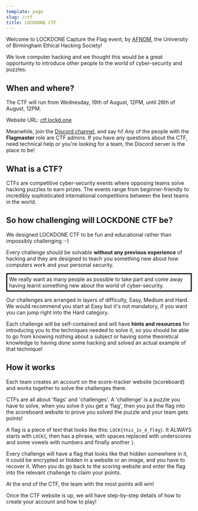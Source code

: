 ```yaml
---
template: page
slug: /ctf
title: LOCKDONE CTF
---
```


Welcome to LOCKDONE Capture the Flag event, by [AFNOM](https://afnom.net), the
University of Birmingham Ethical Hacking Society!

We love computer hacking and we thought this would be a great opportunity to
introduce other people to the world of cyber-security and puzzles.

## When and where? 

The CTF will run from Wednesday, 19th of August, 12PM, until 26th of August,
12PM.

Website URL: [ctf.lockd.one](https://ctf.lockd.one)

Meanwhile, join the [Discord
channel](https://discord.gg/hRZbjWV), and say hi! Any of the people with the
**Flagmaster** role are CTF admins. If you have any questions about the CTF,
need technical help or you're looking for a team, the Discord server is the
place to be!

## What is a CTF?
CTFs are competitive cyber-security events where opposing teams solve hacking
puzzles to earn prizes. The events range from beginner-friendly to incredibly
sophisticated international competitions between the best teams in the world.

## So how challenging will LOCKDONE CTF be?

We designed LOCKDONE CTF to be fun and educational rather than impossibly
challenging :-)

Every challenge should be solvable **without any previous experience** of hacking
and they are designed to teach you something new about how computers work and
your personal security.

<div style="border-color: var(--accent-light); border-style: solid;
border-width: light;padding:5px">
We really want as many people as possible to take part and come away having
learnt something new about the world of cyber-security.
</div>

Our challenges are arranged in layers of difficulty, Easy, Medium and Hard.
We would recommend you start at Easy but it's not mandatory, if you want you can
jump right into the Hard category.

Each challenge will be self-contained and will have **hints and resources** for
introducing you to the techniques needed to solve it, so you should be able to
go from knowing nothing about a subject or having some theoretical knowledge to
having done some hacking and solved an actual example of that technique!


## How it works

Each team creates an account on the score-tracker website (scoreboard) and
works together to solve the challenges there.

CTFs are all about 'flags' and 'challenges'. A 'challenge' is a puzzle you have
to solve, when you solve it you get a 'flag', then you put the flag into the
scoreboard website to prove you solved the puzzle and your team gets points!

A flag is a piece of text that looks like this: `LOCK{this_1s_4_fl4g}`. It
ALWAYS starts with `LOCK{`, then has a phrase, with spaces replaced with
underscores and some vowels with numbers and finally another `}`.

Every challenge will have a flag that looks like that hidden somewhere in it,
it could be encrypted or hidden in a website or an image, and you have to
recover it. When you do go back to the scoring website and enter the flag into
the relevant challenge to claim your points.

At the end of the CTF, the team with the most points will win!

Once the CTF website is up, we will have step-by-step details of how to create
your account and how to play!


